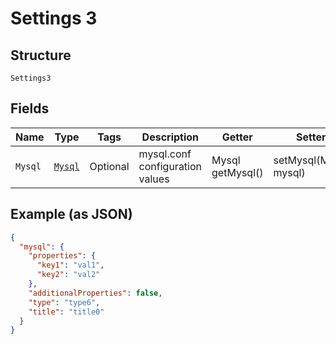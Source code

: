
# Settings 3

## Structure

`Settings3`

## Fields

| Name | Type | Tags | Description | Getter | Setter |
|  --- | --- | --- | --- | --- | --- |
| `Mysql` | [`Mysql`](../../doc/models/mysql.md) | Optional | mysql.conf configuration values | Mysql getMysql() | setMysql(Mysql mysql) |

## Example (as JSON)

```json
{
  "mysql": {
    "properties": {
      "key1": "val1",
      "key2": "val2"
    },
    "additionalProperties": false,
    "type": "type6",
    "title": "title0"
  }
}
```

